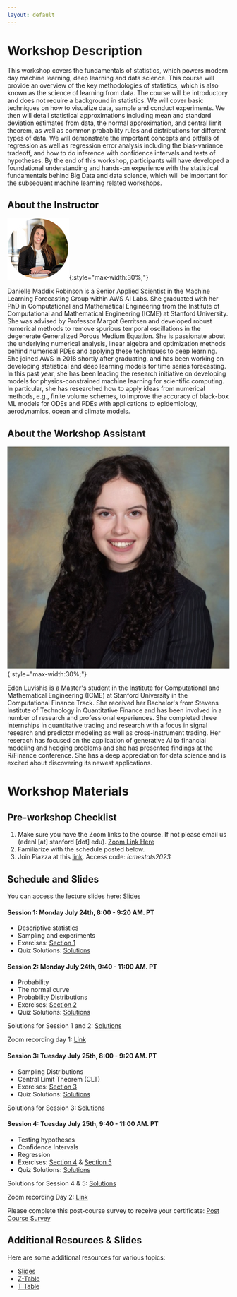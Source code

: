 ```yaml
---
layout: default
---
```


# Workshop Description

This workshop covers the fundamentals of statistics, which powers modern day machine learning, deep learning and data science. This course will provide an overview of the key methodologies of statistics, which is also known as the science of learning from data.  The course will be introductory and does not require a background in statistics. We will cover basic techniques on how to visualize data, sample and conduct experiments. We then will detail statistical approximations including mean and standard deviation estimates from data, the normal approximation, and central limit theorem, as well as common probability rules and distributions for different types of data. We will demonstrate the important concepts and pitfalls of regression as well as regression error analysis including the bias-variance tradeoff, and how to do inference with confidence intervals and tests of hypotheses. By the end of this workshop, participants will have developed a foundational understanding and hands-on experience with the statistical fundamentals behind Big Data and data science, which will be important for the subsequent machine learning related workshops.

## About the Instructor

![danielle-maddix](/assets/img/danielle.png){:style="max-width:30%;"}

Danielle Maddix Robinson is a Senior Applied Scientist in the Machine Learning Forecasting Group within AWS AI Labs. She graduated with her PhD in Computational and Mathematical Engineering from the Institute of Computational and Mathematical Engineering (ICME) at Stanford University. She was advised by Professor Margot Gerritsen and developed robust numerical methods to remove spurious temporal oscillations in the degenerate Generalized Porous Medium Equation.  She is passionate about the underlying numerical analysis, linear algebra and optimization methods behind numerical PDEs and applying these techniques to deep learning.  She joined AWS in 2018 shortly after graduating, and has been working on developing statistical and deep learning models for time series forecasting. In this past year, she has been leading the research initiative on developing models for physics-constrained machine learning for scientific computing. In particular, she has researched how to apply ideas from numerical methods, e.g., finite volume schemes, to improve the accuracy of black-box ML models for ODEs and PDEs with applications to epidemiology, aerodynamics, ocean and climate models. 

## About the Workshop Assistant 

![eden-luvishis](/assets/img/edenluvishissquare.png){:style="max-width:30%;"}

Eden Luvishis is a Master's student in the Institute for Computational and Mathematical Engineering (ICME) at Stanford University in the Computational Finance Track. She received her Bachelor's from Stevens Institute of Technology in Quantitative Finance and has been involved in a number of research and professional experiences. She completed three internships in quantitative trading and research with a focus in signal research and predictor modeling as well as cross-instrument trading. Her reserach has focused on the application of generative AI to financial modeling and hedging problems and she has presented findings at the R/Finance conference. She has a deep appreciation for data science and is excited about discovering its newest applications. 

# Workshop Materials

## Pre-workshop Checklist

1. Make sure you have the Zoom links to the course. If not please email us (edenl [at] stanford [dot] edu). [Zoom Link Here]( https://stanford.zoom.us/j/93446967360?pwd=MTJDb3A3U1lPVWw1Mkd3UEJ1ajY1QT09)
2. Familiarize with the schedule posted below.
3. Join Piazza at this [link](https://piazza.com/stanford/summer2023/icmesummer). Access code: _icmestats2023_

## Schedule and Slides 

You can access the lecture slides here: [Slides](/assets/pdf/slidesall_danielle.pdf)

#### Session 1: Monday July 24th, 8:00 - 9:20 AM. PT
  - Descriptive statistics
  - Sampling and experiments
  - Exercises: [Section 1](/assets/pdf/section1.pdf)
  - Quiz Solutions: [Solutions](/assets/pdf/sec1quiz.pdf)
  
#### Session 2: Monday July 24th, 9:40 - 11:00 AM. PT
  - Probability
  - The normal curve
  - Probability Distributions
  - Exercises: [Section 2](/assets/pdf/section2.pdf)
  - Quiz Solutions: [Solutions](/assets/pdf/sec2quiz.pdf)

Solutions for Session 1 and 2: [Solutions](/assets/pdf/section12solns.pdf)

Zoom recording day 1: [Link](https://stanford.zoom.us/rec/share/ulTmpbJ6CTSlfZF0c_IhiMRlfF1jdCm-2vFYrdzt5tOTci8rRx0wY63BjmGoUMBw.TNr32c77_-bcl9Gh)

#### Session 3: Tuesday July 25th, 8:00 - 9:20 AM. PT
  - Sampling Distributions
  - Central Limit Theorem (CLT)
  - Exercises: [Section 3](/assets/pdf/section3.pdf)
  - Quiz Solutions: [Solutions](/assets/pdf/sec3quiz.pdf)

Solutions for Session 3: [Solutions](/assets/pdf/section3solns.pdf)

#### Session 4: Tuesday July 25th, 9:40 - 11:00 AM. PT
  - Testing hypotheses
  - Confidence Intervals
  - Regression
  - Exercises: [Section 4](/assets/pdf/section4.pdf) & [Section 5](/assets/pdf/section5.pdf)
  - Quiz Solutions: [Solutions](/assets/pdf/sec45quiz.pdf)

Solutions for Session 4 & 5: [Solutions](/assets/pdf/section45solns.pdf)

Zoom recording Day 2: [Link](https://stanford.zoom.us/rec/share/FxWVvy0FBdFQh_r3jjbqY9OpO5PeFtz5l4a0GyNJSCdNDqXjkbFhtjDUnziPA0oR.h3ynu2KIAHNcljX6)


Please complete this post-course survey to receive your certificate: [Post Course Survey](https://stanforduniversity.qualtrics.com/jfe/form/SV_7OqhZXizr0qQO9g)

## Additional Resources & Slides

Here are some additional resources for various topics:

- [Slides](/assets/pdf/slidesall_danielle.pdf)
- [Z-Table](https://www.z-table.com/)
- [T Table](https://www.sjsu.edu/faculty/gerstman/StatPrimer/t-table.pdf)







